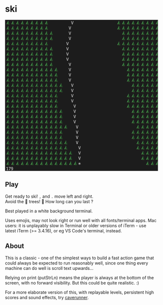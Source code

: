 # ski

![](ski.png)

## Play

Get ready to ski! `,` and `.` move left and right.\
Avoid the 🌲 trees! 🌲 How long can you last ?

Best played in a white background terminal.

Uses emojis, may not look right or run well with all fonts/terminal apps.
Mac users: it is unplayably slow in Terminal or older versions of iTerm -
use latest iTerm (>= 3.4.16), or eg VS Code's terminal, instead.

## About

This is a classic - one of the simplest ways to build a fast action game
that could always be expected to run reasonably well,
since one thing every machine can do well is scroll text upwards...

Relying on print (putStrLn) means the player is always at the bottom of the
screen, with no forward visibility. But this could be quite realistic. :)

For a more elaborate version of this, with replayable levels, persistent high scores
and sound effects, try [caverunner](https://github.com/simonmichael/games/tree/main/caverunner).
